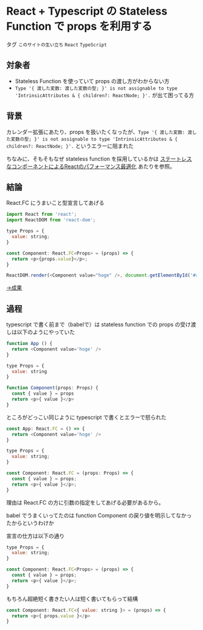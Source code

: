 # React + Typescript の Stateless Function で props を利用する

タグ `このサイトの生い立ち` `React` `TypeScript`

## 対象者

* Stateless Function を使っていて props の渡し方がわからない方
* `Type '{ 渡した変数: 渡した変数の型; }' is not assignable to type 'IntrinsicAttributes & { children?: ReactNode; }'.` が出て困ってる方

## 背景

カレンダー拡張にあたり、props を扱いたくなったが、`Type '{ 渡した変数: 渡した変数の型; }' is not assignable to type 'IntrinsicAttributes & { children?: ReactNode; }'.` というエラーに阻まれた

ちなみに、そもそもなぜ stateless function を採用しているかは [ステートレスなコンポーネントによるReactのパフォーマンス最適化](https://www.webprofessional.jp/optimizing-react-performance-stateless-components/) あたりを参照。


## 結論

React.FC にうまいこと型宣言してあげる

```javascript
import React from 'react';
import ReactDOM from 'react-dom';

type Props = {
  value: string;
}

const Component: React.FC<Props> = (props) => {
  return <p>{props.value}</p>;
}

ReactDOM.render(<Component value="hoge" />, document.getElementById('#app'));
```

[→成果](https://github.com/shimomuh/shimomuh.github.io/pull/7/commits/b635bb97bd4ccbad0c56bd9766dc907d2d18775f)

## 過程

typescript で書く前まで（babelで）は stateless function での props の受け渡しは以下のようにやっていた

```javascript
function App () {
  return <Component value='hoge' />
}

type Props = {
  value: string
}

function Component(props: Props) {
  const { value } = props
  return <p>{ value }</p>
}
```

ところがどっこい同じように typescript で書くとエラーで怒られた

```javascript
const App: React.FC = () => {
  return <Component value='hoge' />
}

type Props = {
  value: string;
}

const Component: React.FC = (props: Props) => {
  const { value } = props;
  return <p>{ value }</p>;
}
```

理由は React.FC の方に引数の指定をしてあげる必要があるから。

babel でうまくいってたのは function Component の戻り値を明示してなかったからというわけか

宣言の仕方は以下の通り

```javascript
type Props = {
  value: string;
}

const Component: React.FC<Props> = (props) => {
  const { value } = props;
  return <p>{ value }</p>;
}
```

もちろん超絶短く書きたい人は短く書いてもらって結構

```javascript
const Component: React.FC<{ value: string }> = (props) => {
  return <p>{ props.value }</p>
}
```

